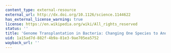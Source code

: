 ```yaml
---
content_type: external-resource
external_url: http://dx.doi.org/10.1126/science.1144622
has_external_license_warning: true
license: https://en.wikipedia.org/wiki/All_rights_reserved
status: ''
title: 'Genome Transplantation in Bacteria: Changing One Species to Another'
uid: 1a15ad7d-882f-4b9a-81e3-9ae705ea5752
wayback_url: ''
---
```

